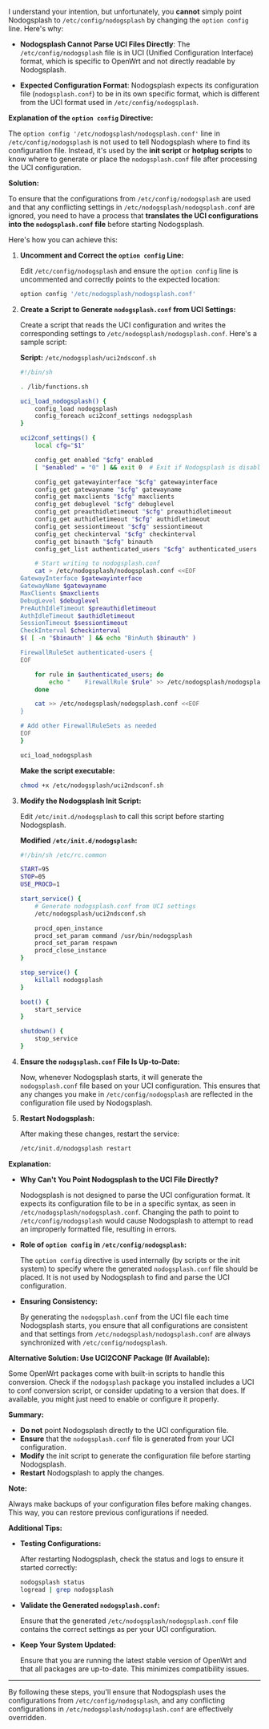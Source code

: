 I understand your intention, but unfortunately, you **cannot** simply point Nodogsplash to `/etc/config/nodogsplash` by changing the `option config` line. Here's why:

- **Nodogsplash Cannot Parse UCI Files Directly**: The `/etc/config/nodogsplash` file is in UCI (Unified Configuration Interface) format, which is specific to OpenWrt and not directly readable by Nodogsplash.
  
- **Expected Configuration Format**: Nodogsplash expects its configuration file (`nodogsplash.conf`) to be in its own specific format, which is different from the UCI format used in `/etc/config/nodogsplash`.

**Explanation of the `option config` Directive:**

The `option config '/etc/nodogsplash/nodogsplash.conf'` line in `/etc/config/nodogsplash` is not used to tell Nodogsplash where to find its configuration file. Instead, it's used by the **init script** or **hotplug scripts** to know where to generate or place the `nodogsplash.conf` file after processing the UCI configuration.

**Solution:**

To ensure that the configurations from `/etc/config/nodogsplash` are used and that any conflicting settings in `/etc/nodogsplash/nodogsplash.conf` are ignored, you need to have a process that **translates the UCI configurations into the `nodogsplash.conf` file** before starting Nodogsplash.

Here's how you can achieve this:

1. **Uncomment and Correct the `option config` Line:**

   Edit `/etc/config/nodogsplash` and ensure the `option config` line is uncommented and correctly points to the expected location:

   ```bash
   option config '/etc/nodogsplash/nodogsplash.conf'
   ```

2. **Create a Script to Generate `nodogsplash.conf` from UCI Settings:**

   Create a script that reads the UCI configuration and writes the corresponding settings to `/etc/nodogsplash/nodogsplash.conf`. Here's a sample script:

   **Script:** `/etc/nodogsplash/uci2ndsconf.sh`

   ```bash
   #!/bin/sh

   . /lib/functions.sh

   uci_load_nodogsplash() {
       config_load nodogsplash
       config_foreach uci2conf_settings nodogsplash
   }

   uci2conf_settings() {
       local cfg="$1"

       config_get enabled "$cfg" enabled
       [ "$enabled" = "0" ] && exit 0  # Exit if Nodogsplash is disabled

       config_get gatewayinterface "$cfg" gatewayinterface
       config_get gatewayname "$cfg" gatewayname
       config_get maxclients "$cfg" maxclients
       config_get debuglevel "$cfg" debuglevel
       config_get preauthidletimeout "$cfg" preauthidletimeout
       config_get authidletimeout "$cfg" authidletimeout
       config_get sessiontimeout "$cfg" sessiontimeout
       config_get checkinterval "$cfg" checkinterval
       config_get binauth "$cfg" binauth
       config_get_list authenticated_users "$cfg" authenticated_users

       # Start writing to nodogsplash.conf
       cat > /etc/nodogsplash/nodogsplash.conf <<EOF
   GatewayInterface $gatewayinterface
   GatewayName $gatewayname
   MaxClients $maxclients
   DebugLevel $debuglevel
   PreAuthIdleTimeout $preauthidletimeout
   AuthIdleTimeout $authidletimeout
   SessionTimeout $sessiontimeout
   CheckInterval $checkinterval
   $( [ -n "$binauth" ] && echo "BinAuth $binauth" )

   FirewallRuleSet authenticated-users {
   EOF

       for rule in $authenticated_users; do
           echo "    FirewallRule $rule" >> /etc/nodogsplash/nodogsplash.conf
       done

       cat >> /etc/nodogsplash/nodogsplash.conf <<EOF
   }

   # Add other FirewallRuleSets as needed
   EOF
   }

   uci_load_nodogsplash
   ```

   **Make the script executable:**

   ```bash
   chmod +x /etc/nodogsplash/uci2ndsconf.sh
   ```

3. **Modify the Nodogsplash Init Script:**

   Edit `/etc/init.d/nodogsplash` to call this script before starting Nodogsplash.

   **Modified `/etc/init.d/nodogsplash`:**

   ```bash
   #!/bin/sh /etc/rc.common

   START=95
   STOP=05
   USE_PROCD=1

   start_service() {
       # Generate nodogsplash.conf from UCI settings
       /etc/nodogsplash/uci2ndsconf.sh

       procd_open_instance
       procd_set_param command /usr/bin/nodogsplash
       procd_set_param respawn
       procd_close_instance
   }

   stop_service() {
       killall nodogsplash
   }

   boot() {
       start_service
   }

   shutdown() {
       stop_service
   }
   ```

4. **Ensure the `nodogsplash.conf` File Is Up-to-Date:**

   Now, whenever Nodogsplash starts, it will generate the `nodogsplash.conf` file based on your UCI configuration. This ensures that any changes you make in `/etc/config/nodogsplash` are reflected in the configuration file used by Nodogsplash.

5. **Restart Nodogsplash:**

   After making these changes, restart the service:

   ```bash
   /etc/init.d/nodogsplash restart
   ```

**Explanation:**

- **Why Can't You Point Nodogsplash to the UCI File Directly?**

  Nodogsplash is not designed to parse the UCI configuration format. It expects its configuration file to be in a specific syntax, as seen in `/etc/nodogsplash/nodogsplash.conf`. Changing the path to point to `/etc/config/nodogsplash` would cause Nodogsplash to attempt to read an improperly formatted file, resulting in errors.

- **Role of `option config` in `/etc/config/nodogsplash`:**

  The `option config` directive is used internally (by scripts or the init system) to specify where the generated `nodogsplash.conf` file should be placed. It is not used by Nodogsplash to find and parse the UCI configuration.

- **Ensuring Consistency:**

  By generating the `nodogsplash.conf` from the UCI file each time Nodogsplash starts, you ensure that all configurations are consistent and that settings from `/etc/nodogsplash/nodogsplash.conf` are always synchronized with `/etc/config/nodogsplash`.

**Alternative Solution: Use UCI2CONF Package (If Available):**

Some OpenWrt packages come with built-in scripts to handle this conversion. Check if the `nodogsplash` package you installed includes a UCI to conf conversion script, or consider updating to a version that does. If available, you might just need to enable or configure it properly.

**Summary:**

- **Do not** point Nodogsplash directly to the UCI configuration file.
- **Ensure** that the `nodogsplash.conf` file is generated from your UCI configuration.
- **Modify** the init script to generate the configuration file before starting Nodogsplash.
- **Restart** Nodogsplash to apply the changes.

**Note:**

Always make backups of your configuration files before making changes. This way, you can restore previous configurations if needed.

**Additional Tips:**

- **Testing Configurations:**

  After restarting Nodogsplash, check the status and logs to ensure it started correctly:

  ```bash
  nodogsplash status
  logread | grep nodogsplash
  ```

- **Validate the Generated `nodogsplash.conf`:**

  Ensure that the generated `/etc/nodogsplash/nodogsplash.conf` file contains the correct settings as per your UCI configuration.

- **Keep Your System Updated:**

  Ensure that you are running the latest stable version of OpenWrt and that all packages are up-to-date. This minimizes compatibility issues.

---

By following these steps, you'll ensure that Nodogsplash uses the configurations from `/etc/config/nodogsplash`, and any conflicting configurations in `/etc/nodogsplash/nodogsplash.conf` are effectively overridden.